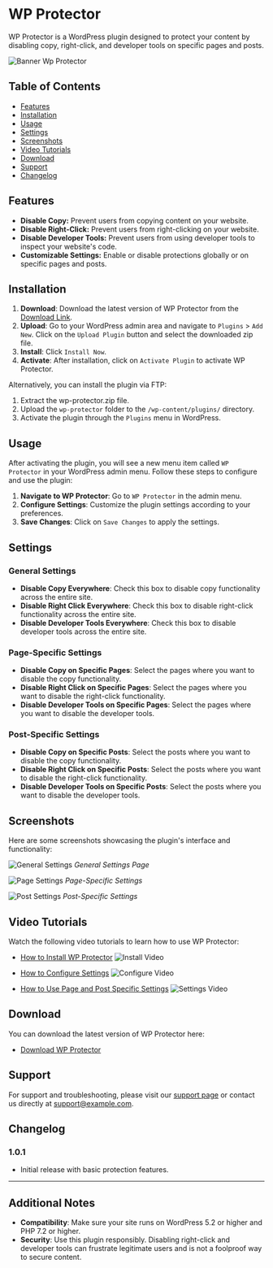 # WP Protector

WP Protector is a WordPress plugin designed to protect your content by disabling copy, right-click, and developer tools on specific pages and posts.

![Banner Wp Protector](https://github.com/hassanalitamam/Wp_Protector/assets/119606428/efe6adf7-1ea0-4198-a8cd-713176c80da7)

## Table of Contents

- [Features](#features)
- [Installation](#installation)
- [Usage](#usage)
- [Settings](#settings)
- [Screenshots](#screenshots)
- [Video Tutorials](#video-tutorials)
- [Download](#download)
- [Support](#support)
- [Changelog](#changelog)

## Features

- **Disable Copy:** Prevent users from copying content on your website.
- **Disable Right-Click:** Prevent users from right-clicking on your website.
- **Disable Developer Tools:** Prevent users from using developer tools to inspect your website's code.
- **Customizable Settings:** Enable or disable protections globally or on specific pages and posts.

## Installation

1. **Download**: Download the latest version of WP Protector from the [Download Link](#download).
2. **Upload**: Go to your WordPress admin area and navigate to `Plugins` > `Add New`. Click on the `Upload Plugin` button and select the downloaded zip file.
3. **Install**: Click `Install Now`.
4. **Activate**: After installation, click on `Activate Plugin` to activate WP Protector.

Alternatively, you can install the plugin via FTP:

1. Extract the wp-protector.zip file.
2. Upload the `wp-protector` folder to the `/wp-content/plugins/` directory.
3. Activate the plugin through the `Plugins` menu in WordPress.

## Usage

After activating the plugin, you will see a new menu item called `WP Protector` in your WordPress admin menu. Follow these steps to configure and use the plugin:

1. **Navigate to WP Protector**: Go to `WP Protector` in the admin menu.
2. **Configure Settings**: Customize the plugin settings according to your preferences.
3. **Save Changes**: Click on `Save Changes` to apply the settings.

## Settings

### General Settings

- **Disable Copy Everywhere**: Check this box to disable copy functionality across the entire site.
- **Disable Right Click Everywhere**: Check this box to disable right-click functionality across the entire site.
- **Disable Developer Tools Everywhere**: Check this box to disable developer tools across the entire site.

### Page-Specific Settings

- **Disable Copy on Specific Pages**: Select the pages where you want to disable the copy functionality.
- **Disable Right Click on Specific Pages**: Select the pages where you want to disable the right-click functionality.
- **Disable Developer Tools on Specific Pages**: Select the pages where you want to disable the developer tools.

### Post-Specific Settings

- **Disable Copy on Specific Posts**: Select the posts where you want to disable the copy functionality.
- **Disable Right Click on Specific Posts**: Select the posts where you want to disable the right-click functionality.
- **Disable Developer Tools on Specific Posts**: Select the posts where you want to disable the developer tools.

## Screenshots

Here are some screenshots showcasing the plugin's interface and functionality:

![General Settings](https://example.com/images/wp-protector-settings.png)
*General Settings Page*

![Page Settings](https://example.com/images/wp-protector-page-settings.png)
*Page-Specific Settings*

![Post Settings](https://example.com/images/wp-protector-post-settings.png)
*Post-Specific Settings*

## Video Tutorials

Watch the following video tutorials to learn how to use WP Protector:

- [How to Install WP Protector](https://example.com/videos/install-wp-protector.mp4)
  ![Install Video](https://example.com/images/install-video-thumbnail.png)

- [How to Configure Settings](https://example.com/videos/configure-wp-protector.mp4)
  ![Configure Video](https://example.com/images/configure-video-thumbnail.png)

- [How to Use Page and Post Specific Settings](https://example.com/videos/use-wp-protector-settings.mp4)
  ![Settings Video](https://example.com/images/settings-video-thumbnail.png)

## Download

You can download the latest version of WP Protector here:

- [Download WP Protector](https://example.com/downloads/wp-protector.zip)

## Support

For support and troubleshooting, please visit our [support page](https://example.com/support) or contact us directly at support@example.com.

## Changelog

### 1.0.1

- Initial release with basic protection features.

---

## Additional Notes

- **Compatibility**: Make sure your site runs on WordPress 5.2 or higher and PHP 7.2 or higher.
- **Security**: Use this plugin responsibly. Disabling right-click and developer tools can frustrate legitimate users and is not a foolproof way to secure content.



